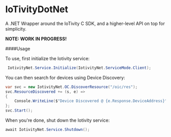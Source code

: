 # IoTivityDotNet

A .NET Wrapper around the IoTivity C SDK, and a higher-level API on top for simplicity.

**NOTE: WORK IN PROGRESS!**

####Usage

To use, first initialize the Iotivity service:

```csharp
 IotivityNet.Service.Initialize(IotivityNet.ServiceMode.Client);
```

You can then search for devices using Device Discovery:

```csharp
var svc = new IotivityNet.OC.DiscoverResource("/oic/res");
svc.ResourceDiscovered += (s, e) =>
{
    Console.WriteLine($"Device Discovered @ {e.Response.DeviceAddress}");
};
svc.Start();
```

When you're done, shut down the Iotivity service:

```csharp
await IotivityNet.Service.Shutdown();
```
